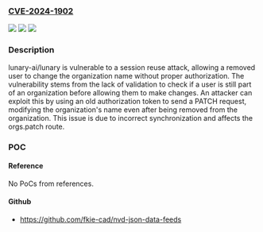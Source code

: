 ### [CVE-2024-1902](https://cve.mitre.org/cgi-bin/cvename.cgi?name=CVE-2024-1902)
![](https://img.shields.io/static/v1?label=Product&message=lunary-ai%2Flunary&color=blue)
![](https://img.shields.io/static/v1?label=Version&message=unspecified%3C%201.2.8%20&color=brighgreen)
![](https://img.shields.io/static/v1?label=Vulnerability&message=CWE-821%20Incorrect%20Synchronization&color=brighgreen)

### Description

lunary-ai/lunary is vulnerable to a session reuse attack, allowing a removed user to change the organization name without proper authorization. The vulnerability stems from the lack of validation to check if a user is still part of an organization before allowing them to make changes. An attacker can exploit this by using an old authorization token to send a PATCH request, modifying the organization's name even after being removed from the organization. This issue is due to incorrect synchronization and affects the orgs.patch route.

### POC

#### Reference
No PoCs from references.

#### Github
- https://github.com/fkie-cad/nvd-json-data-feeds

